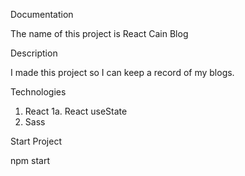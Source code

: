 Documentation

The name of this project is React Cain Blog

Description

I made this project so I can keep a record of my blogs. 

Technologies

1. React
1a. React useState
2. Sass

Start Project

npm start


